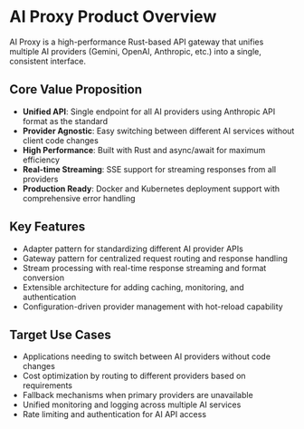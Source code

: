 # AI Proxy Product Overview

AI Proxy is a high-performance Rust-based API gateway that unifies multiple AI providers (Gemini, OpenAI, Anthropic, etc.) into a single, consistent interface.

## Core Value Proposition

- **Unified API**: Single endpoint for all AI providers using Anthropic API format as the standard
- **Provider Agnostic**: Easy switching between different AI services without client code changes
- **High Performance**: Built with Rust and async/await for maximum efficiency
- **Real-time Streaming**: SSE support for streaming responses from all providers
- **Production Ready**: Docker and Kubernetes deployment support with comprehensive error handling

## Key Features

- Adapter pattern for standardizing different AI provider APIs
- Gateway pattern for centralized request routing and response handling
- Stream processing with real-time response streaming and format conversion
- Extensible architecture for adding caching, monitoring, and authentication
- Configuration-driven provider management with hot-reload capability

## Target Use Cases

- Applications needing to switch between AI providers without code changes
- Cost optimization by routing to different providers based on requirements
- Fallback mechanisms when primary providers are unavailable
- Unified monitoring and logging across multiple AI services
- Rate limiting and authentication for AI API access